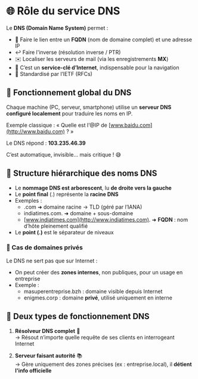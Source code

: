 # **🌐 Rôle du service DNS**

Le **DNS (Domain Name System)** permet :

- 🔁 Faire le lien entre un **FQDN** (nom de domaine complet) et une adresse IP
- ↩️ Faire l'inverse (résolution inverse / PTR)
- ✉️ Localiser les serveurs de mail (via les enregistrements **MX**)
- 🔌 C’est un **service-clé d’Internet**, indispensable pour la navigation
- 📑 Standardisé par l’IETF (RFCs)

## **📲 Fonctionnement global du DNS**

Chaque machine (PC, serveur, smartphone) utilise un **serveur DNS configuré localement** pour traduire les noms en IP.

Exemple classique : « Quelle est l’@IP de [www.baidu.com](http://www.baidu.com) ? »

Le DNS répond : **103.235.46.39**

C’est automatique, invisible… mais critique ! 😅



## **🌳 Structure hiérarchique des noms DNS**

- Le **nommage DNS est arborescent**, lu **de droite vers la gauche**
- Le **point final** (.) représente la **racine DNS**
- Exemples :
  - .com ➜ domaine racine → TLD (géré par l’IANA)
  - indiatimes.com. ➜ domaine + sous-domaine
  - [www.indiatimes.com](http://www.indiatimes.com). ➜ **FQDN** : nom d’hôte pleinement qualifié
- Le **point (.)** est le séparateur de niveaux



### **🏢 Cas de domaines privés**

Le DNS ne sert pas que sur Internet :

- On peut créer des **zones internes**, non publiques, pour un usage en entreprise
- Exemple :
  - masuperentreprise.bzh : domaine visible depuis Internet
  - enigmes.corp : domaine **privé**, utilisé uniquement en interne



## **🔄 Deux types de fonctionnement DNS**

1.  **Résolveur DNS complet** 🧭  
    → Résout n’importe quelle requête de ses clients en interrogeant Internet

2.  **Serveur faisant autorité** 📚  
    → Gère uniquement des zones précises (ex : entreprise.local), il **détient l'info officielle**

